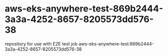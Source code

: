 # aws-eks-anywhere-test-869b2444-3a3a-4252-8657-8205573dd576-38
repository for use with E2E test job aws-eks-anywhere-test:869b2444-3a3a-4252-8657-8205573dd576-38
